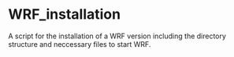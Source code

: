 # WRF_installation
A script for the installation of a WRF version including the directory structure and neccessary files to start WRF.
